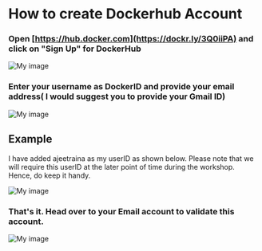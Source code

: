 # How to create Dockerhub Account

### Open [https://hub.docker.com](https://dockr.ly/3Q0iiPA) and click on "Sign Up" for DockerHub

![My image](https://raw.githubusercontent.com/nholuongut/dockerlabs/master/workshop/docker/dockerhub1.png)

### Enter your username as DockerID and provide your email address( I would suggest you to provide your Gmail ID)

![My image](https://raw.githubusercontent.com/nholuongut/dockerlabs/master/workshop/docker/dockerhub2.png)

## Example

I have added ajeetraina as my userID as shown below. Please note that we will require this userID at the later point of time during the workshop. Hence, do keep it handy.

![My image](https://raw.githubusercontent.com/nholuongut/dockerlabs/master/workshop/docker/dockerhub3.png)

### That's it. Head over to your Email account to validate this account.


![My image](https://raw.githubusercontent.com/nholuongut/dockerlabs/master/workshop/docker/dockerhub4.png)
